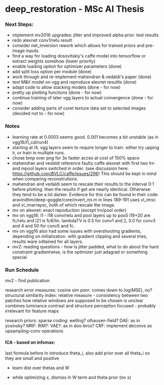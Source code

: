 # deep_restoration - MSc AI Thesis

### Next Steps:
- implement mv2016 upgrades: jitter and improved alpha prior. test results
- redo alexnet conv1/relu result
- consider net_inversion rework which allows for trained priors and pre-image inputs.
- find a way for loading dosovitskiy's caffe model into tensorflow or extract weights somehow (lower priority)
- enable loading option for optimizer parameters (done)
- add split loss option per module (done)
- work through and re-implement mahendran & vedaldi's paper (done)
- test M&V model on vgg and reproduce alexnet resutlts (done)
- adapt code to allow stacking models (done - for now)
- pretty up plotting functions (done - for now)
- continue training of later vgg layers to actual convergence (done - for now)
- consider adding parts of curet texture data set to selected images (decided not to - for now)


### Notes
- learning rate at 0.0003 seems good. 0.001 becomes a bit unstable (as in vgg16/l1_cd/run4)
- starting at l4, vgg layers seem to require longer to train. either try upping lr, or train in multiple runs.
- chose bmp over png for 3x faster acces at cost of 150% space
- mahendran and vedaldi reference faulty caffe alexnet with first two lrn and mpool layers switched in order. (see discussion here: https://github.com/BVLC/caffe/issues/296) This should be kept in mind when comparing reconstrutions.
- mahendran and vedaldi seem to rescale their results to the interval 0:1 before plotting. then the results if get are nearly identical. Otherwise they tend to be a lot darker. Evidence for this can be found in their code: aravindhm/deep-goggle/core/invert_nn.m in lines 189-191 uses vl_imsc and vl_imarraysc, both of which rescale the image.
- mv on alexnet: exact repoduction (except lrn/pool order)
- mv on vgg16: l1 - l18 conv/relu and pool layers up to poo5 l19+20 are fc/relu and l21 is fc8/lin. lambdaTV is 0.5 for conv1 and 2, 5.0 for conv3 and 4 and 50 for conv5 and fc.
- mv on vgg16 also had some issues with overshooting gradients, depending on initialization. with gradient clipping and several tries, results ware odtained for all layers.
- mv2: reading questions - how is jitter padded, what to do about the hard constraint gradientwise, is the optimizer just adagrad or something special

### Run Schedule

mv2 - find publication

research error measures:
cosine sim
psnr: comes down to log(MSE), no?
structural similarity index: relative measure - consistency between two patches
                             how relative windows are supposed to be chosen is unclear
                             combines luminance contrast and structure
                             perception focused - probably irrelevant for feature maps

research priors:
sparse coding: welling? olhausen-field?
DAE: as in yosinsky?
MRF:
RIM?:
VAE?: as in dos-brox?
CRF: 
implement deconvs as upsampling-conv operations

#### ICA - based on infomax:
last formula    before ln introduce theta_i, also add prior over all theta_i so they are small and positive

- learn dist over thetas and W

- while optimizing x, dismiss ln W term and theta prior (no x)